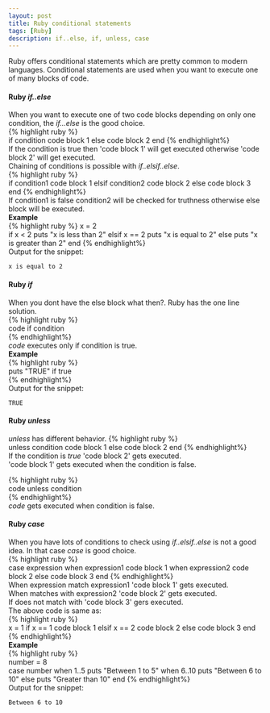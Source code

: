 ```yaml
---
layout: post
title: Ruby conditional statements
tags: [Ruby]
description: if..else, if, unless, case
---  
```

Ruby offers conditional statements which are pretty common to modern languages. Conditional statements are used when you want to execute one of many blocks of code.   

#### Ruby _if..else_  
When you want to execute one of two code blocks depending on only one condition, the _if...else_ is the good choice.  
{% highlight ruby %}    
if condition
  code block 1
else
  code block 2
end
{% endhighlight%}    
If the condition is true then 'code block 1' will get executed otherwise 'code block 2' will get executed.  
Chaining of conditions is possible with _if..elsif..else_.  
{% highlight ruby %}    
if condition1
  code block 1
elsif condition2
  code block 2
else
  code block 3
end
{% endhighlight%}  
If condition1 is false condition2 will be checked for truthness otherwise else block will be executed.  
**Example**  
{% highlight ruby %}
x = 2   
if x < 2
  puts "x is less than 2"
elsif x == 2
  puts "x is equal to 2"
else
  puts "x is greater than 2"
end
{% endhighlight%}  
Output for the snippet:  

```     
x is equal to 2   
```  

#### Ruby _if_  
When you dont have the else block what then?. Ruby has the one line solution.  
{% highlight ruby %}    
code if condition  
{% endhighlight%}  
_code_ executes only if condition is true.  
**Example**  
{% highlight ruby %}    
puts "TRUE" if true  
{% endhighlight%}  
Output for the snippet:  

```     
TRUE   
```  

#### Ruby _unless_   
_unless_ has different behavior.
{% highlight ruby %}    
unless condition
  code block 1
else
  code block 2
end
{% endhighlight%}  
If the condition is _true_ 'code block 2' gets executed.  
'code block 1' gets executed when the condition is false.  

{% highlight ruby %}    
code unless condition  
{% endhighlight%}  
_code_ gets executed when condition is false.  

#### Ruby _case_  
When you have lots of conditions to check using _if..elsif..else_ is not a good idea. In that case _case_ is good choice.  
{% highlight ruby %}    
case expression
  when expression1
    code block 1
  when expression2
    code block 2
  else
    code block 3
end
{% endhighlight%}  
When expression match expression1 'code block 1' gets executed.  
When matches with expression2 'code block 2' gets executed.   
If does not match with 'code block 3' gers executed.  
The above code is same as:   
{% highlight ruby %}    
x = 1
if x == 1
  code block 1
elsif x == 2
  code block 2
else
  code block 3
end
{% endhighlight%}  
**Example**  
{% highlight ruby %}  
number = 8  
case number
  when 1..5
    puts "Between 1 to 5"
  when 6..10
    puts "Between 6 to 10"
  else
    puts "Greater than 10"
end
{% endhighlight%}  
Output for the snippet:  

```     
Between 6 to 10    
```

